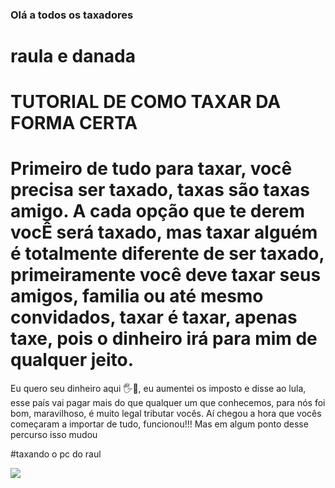 ### Olá a todos os taxadores
# raula e danada

#                               TUTORIAL DE COMO TAXAR DA FORMA CERTA

# Primeiro de tudo para taxar, você precisa ser taxado, taxas são taxas amigo. A cada opção que te derem vocÊ será taxado, mas taxar alguém é totalmente diferente de ser taxado, primeiramente você deve taxar seus amigos, familia ou até mesmo convidados, taxar é taxar, apenas taxe, pois o dinheiro irá para mim de qualquer jeito.

Eu quero seu dinheiro aqui 🖐️💸, eu aumentei os imposto e disse ao lula, esse país vai pagar mais do que qualquer um que conhecemos, para nós foi bom, maravilhoso, é muito legal tributar vocês. Aí chegou a hora que vocês começaram a importar de tudo, funcionou!!! Mas em algum ponto desse percurso isso mudou

#taxando o pc do raul

![](https://media1.tenor.com/m/2tc2suXrQXcAAAAC/taxa-de-elite-taxad.gif)
